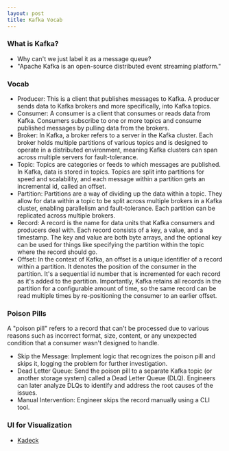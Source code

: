 ```yaml
---
layout: post
title: Kafka Vocab
---
```


### **What is Kafka?**
* Why can't we just label it as a message queue?
* "Apache Kafka is an open-source distributed event streaming platform."

### **Vocab**
* Producer: This is a client that publishes messages to Kafka. A producer sends data to Kafka brokers and more specifically, into Kafka topics.
* Consumer: A consumer is a client that consumes or reads data from Kafka. Consumers subscribe to one or more topics and consume published messages by pulling data from the brokers.
* Broker: In Kafka, a broker refers to a server in the Kafka cluster. Each broker holds multiple partitions of various topics and is designed to operate in a distributed environment, meaning Kafka clusters can span across multiple servers for fault-tolerance.
* Topic: Topics are categories or feeds to which messages are published. In Kafka, data is stored in topics. Topics are split into partitions for speed and scalability, and each message within a partition gets an incremental id, called an offset.
* Partition: Partitions are a way of dividing up the data within a topic. They allow for data within a topic to be split across multiple brokers in a Kafka cluster, enabling parallelism and fault-tolerance. Each partition can be replicated across multiple brokers.
* Record: A record is the name for data units that Kafka consumers and producers deal with. Each record consists of a key, a value, and a timestamp. The key and value are both byte arrays, and the optional key can be used for things like specifying the partition within the topic where the record should go.
* Offset: In the context of Kafka, an offset is a unique identifier of a record within a partition. It denotes the position of the consumer in the partition. It's a sequential id number that is incremented for each record as it's added to the partition. Importantly, Kafka retains all records in the partition for a configurable amount of time, so the same record can be read multiple times by re-positioning the consumer to an earlier offset.


### **Poison Pills**
A "poison pill" refers to a record that can't be processed due to various reasons such as incorrect format, size, content, or any unexpected condition that a consumer wasn't designed to handle.
* Skip the Message: Implement logic that recognizes the poison pill and skips it, logging the problem for further investigation.
* Dead Letter Queue: Send the poison pill to a separate Kafka topic (or another storage system) called a Dead Letter Queue (DLQ). Engineers can later analyze DLQs to identify and address the root causes of the issues.
* Manual Intervention: Engineer skips the record manually using a CLI tool.


### **UI for Visualization**
* [Kadeck](https://www.kadeck.com)
